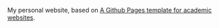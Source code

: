 My personal website, based on [A Github Pages template for academic websites](https://github.com/academicpages/academicpages.github.io).
